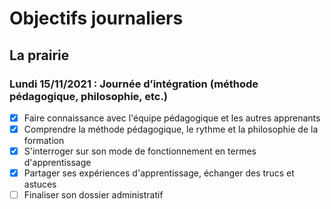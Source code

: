# Objectifs journaliers

## La prairie


### Lundi 15/11/2021 : Journée d’intégration (méthode pédagogique, philosophie, etc.)


* [X] Faire connaissance avec l'équipe pédagogique et les autres apprenants
* [X] Comprendre la méthode pédagogique, le rythme et la philosophie de la formation
* [X] S'interroger sur son mode de fonctionnement en termes d'apprentissage
* [X] Partager ses expériences d'apprentissage, échanger des trucs et astuces
* [ ] Finaliser son dossier administratif
